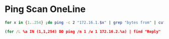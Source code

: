 # Ping Scan OneLine


``` bash
for x in {1..254} ;do ping -c 2 "172.16.1.$x" | grep "bytes from" | cut -d ':' -f 1 | cut -d ' ' -f 4 | sort  ; done;
```


```cmd
(for /L %a IN (1,1,254) DO ping /n 1 /w 1 172.16.2.%a) | find "Reply"
```


